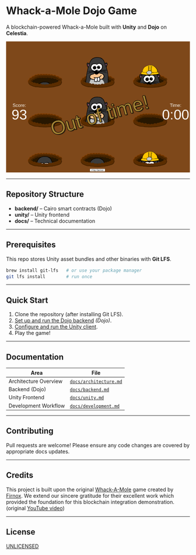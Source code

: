 # Whack-a-Mole Dojo Game

A blockchain-powered Whack-a-Mole built with **Unity** and **Dojo** on **Celestia**.

<div align="center">
  <img src="./preview.png" alt="Whack-a-Mole Game Preview" width="650">
</div>

---

## Repository Structure

- **backend/** – Cairo smart contracts (Dojo)  
- **unity/** – Unity frontend  
- **docs/** – Technical documentation

---

## Prerequisites

This repo stores Unity asset bundles and other binaries with **Git LFS**.

```bash
brew install git-lfs   # or use your package manager
git lfs install        # run once
```

---

## Quick Start

1.  Clone the repository (after installing Git LFS).
2.  [Set up and run the Dojo backend](docs/backend.md#local-development) *(Dojo)*.
3.  [Configure and run the Unity client](docs/unity.md#setup).
4.  Play the game!

---

## Documentation

| Area | File |
|------|------|
| Architecture Overview | [`docs/architecture.md`](docs/architecture.md) |
| Backend (Dojo) | [`docs/backend.md`](docs/backend.md) |
| Unity Frontend | [`docs/unity.md`](docs/unity.md) |
| Development Workflow | [`docs/development.md`](docs/development.md) |

---

## Contributing

Pull requests are welcome! Please ensure any code changes are covered by appropriate docs updates.

---

## Credits

This project is built upon the original [Whack-A-Mole](https://github.com/Firnox/Whack-A-Mole) game created by [Firnox](https://www.youtube.com/@FirnoxGames). We extend our sincere gratitude for their excellent work which provided the foundation for this blockchain integration demonstration. (original [YouTube video](https://www.youtube.com/watch?v=oqnr7THMbcU))

---

## License
[UNLICENSED](https://unlicense.org/)